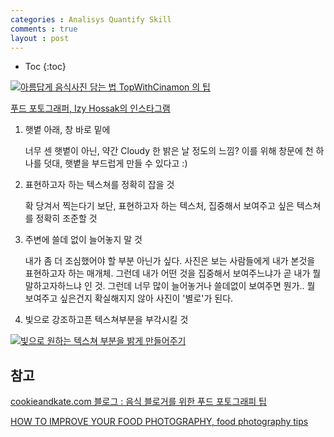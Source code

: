 ```yaml
---
categories : Analisys Quantify Skill
comments : true
layout : post
---
```


* Toc
{:toc}


[![아름답게 음식사진 담는 법 TopWithCinamon 의 팁](http://img.youtube.com/vi/ChZc1m31K8Q/0.jpg)](http://www.youtube.com/watch?v=ChZc1m31K8Q "아름답게 음식사진 담는 법")

[푸드 포토그래퍼, Izy Hossak의 인스타그램](https://www.instagram.com/izyhossack/?hl=ko)


1. 햇볕 아래, 창 바로 밑에

    너무 센 햇볕이 아닌, 약간 Cloudy 한 밝은 날 정도의 느낌? 이를 위해 창문에 천 하나를 덧대, 햇볕을 부드럽게 만들 수 있다고 :)

2. 표현하고자 하는 텍스쳐를 정확히 잡을 것

    확 당겨서 찍는다기 보단, 표현하고자 하는 텍스처, 집중해서 보여주고 싶은 텍스쳐를 정확히 조준할 것

3. 주변에 쓸데 없이 늘어놓지 말 것

    내가 좀 더 조심했어야 할 부분 아닌가 싶다. 사진은 보는 사람들에게 내가 본것을 표현하고자 하는 매개체. 그런데 내가 어떤 것을 집중해서 보여주느냐가 곧 내가 뭘 말하고자하느냐 인 것. 그런데 너무 많이 늘어놓거나 쓸데없이 보여주면 뭔가.. 뭘 보여주고 싶은건지 확실해지지 않아 사진이 '별로'가 된다.

4. 빛으로 강조하고픈 텍스쳐부분을 부각시킬 것

[![빛으로 원하는 텍스쳐 부분을 밝게 만들어주기](https://i.imgur.com/p78H7Q8.png)](https://www.youtube.com/watch?v=EMmHixjZXTs)



## 참고

[ cookieandkate.com 블로그 : 음식 블로거를 위한 푸드 포토그래피 팁 ](https://cookieandkate.com/food-photography-tips-for-food-bloggers/)

[HOW TO IMPROVE YOUR FOOD PHOTOGRAPHY, food photography tips](https://www.youtube.com/watch?v=EMmHixjZXTs)